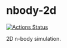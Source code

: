 # nbody-2d

[![Actions Status](https://github.com/sohnryang/nbody-2d/workflows/Node%20CI/badge.svg)](https://github.com/sohnryang/nbody-2d/actions)

2D n-body simulation.
